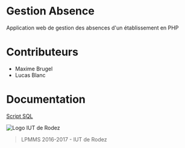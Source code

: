 # Gestion Absence
Application web de gestion des absences d'un établissement en PHP

# Contributeurs
* Maxime Brugel
* Lucas Blanc

# Documentation
[Script SQL](http://textup.fr/181920LP)

![Logo IUT de Rodez](http://tiller.fr/images/logo/iut.png)
> LPMMS 2016-2017 - IUT de Rodez
